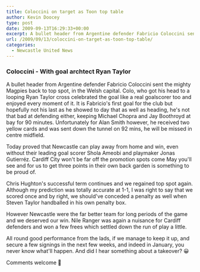 ```yaml
---
title: Coloccini on target as Toon top table
author: Kevin Doocey
type: post
date: 2009-09-13T16:29:33+00:00
excerpt: A bullet header from Argentine defender Fabricio Coloccini sent the mighty Magpies back to top spot, in the..
url: /2009/09/13/coloccini-on-target-as-toon-top-table/
categories:
  - Newcastle United News
---
```


### Coloccini - With goal archtect Ryan Taylor

A bullet header from Argentine defender Fabricio Coloccini sent the mighty Magpies back to top spot, in the Welsh capital. Colo, who got his head to a looping Ryan Taylor cross celebrated the goal like a real goalscorer too and enjoyed every moment of it. It is Fabricio's first goal for the club but hopefully not his last as he showed to day that as well as heading, he's not that bad at defending either, keeping Michael Chopra and Jay Boothroyd at bay for 90 minutes. Unfortunately for Alan Smith however, he received two yellow cards and was sent down the tunnel on 92 mins, he will be missed in centre midfield.

Today proved that Newcastle can play away from home and win, even without their leading goal scorer Shola Ameobi and playmaker Jonas Gutierréz. Cardiff City won't be far off the promotion spots come May you'll see and for us to get three points in their own back garden is something to be proud of.

Chris Hughton's successful term continues and we regained top spot again. Although my prediction was totally accurate at 1-1, I was right to say that we scored once and by right, we should've conceded a penalty as well when Steven Taylor handballed in his own penalty box.

However Newcastle were the far better team for long periods of the game and we deserved our win. Nile Ranger was again a nuisance for Cardiff defenders and won a few frees which settled down the run of play a little.

All round good performance from the lads, if we manage to keep it up, and secure a few signings in the next few weeks, and indeed in January, you never know what'll happen. And did I hear something about a takeover? 😀

Comments welcome 🙂
